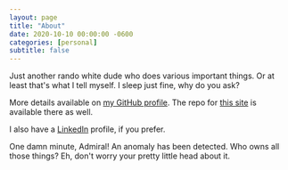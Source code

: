 ```yaml
---
layout: page
title: "About"
date: 2020-10-10 00:00:00 -0600
categories: [personal]
subtitle: false
---
```


Just another rando white dude who does various important things. Or at least that's what I tell myself. I sleep just
fine, why do you ask?

More details available on [my GitHub profile][profile].  The repo for [this site][site-repo] is available there as well.

I also have a [LinkedIn][linkedin] profile, if you prefer.

One damn minute, Admiral! An anomaly has been detected. Who owns all those things? Eh, don't worry your pretty little
head about it.

[profile]: https://github.com/madajczyk
[site-repo]: https://github.com/madajczyk/madajczyk.com
[linkedin]: https://www.linkedin.com/in/madajczyk
